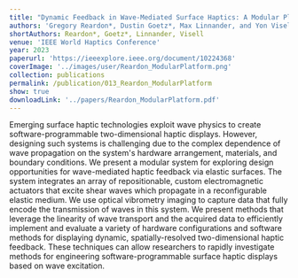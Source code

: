 ```yaml
---
title: "Dynamic Feedback in Wave-Mediated Surface Haptics: A Modular Platform"
authors: 'Gregory Reardon*, Dustin Goetz*, Max Linnander, and Yon Visell'
shortAuthors: Reardon*, Goetz*, Linnander, Visell
venue: 'IEEE World Haptics Conference'
year: 2023
paperurl: 'https://ieeexplore.ieee.org/document/10224368'
coverImage: '../images/user/Reardon_ModularPlatform.png'
collection: publications
permalink: /publication/013_Reardon_ModularPlatform
show: true
downloadLink: '../papers/Reardon_ModularPlatform.pdf'
---
```


Emerging surface haptic technologies exploit wave physics to create software-programmable two-dimensional haptic displays. However, designing such systems is challenging due to the complex dependence of wave propagation on the system's hardware arrangement, materials, and boundary conditions. We present a modular system for exploring design opportunities for wave-mediated haptic feedback via elastic surfaces. The system integrates an array of repositionable, custom electromagnetic actuators that excite shear waves which propagate in a reconfigurable elastic medium. We use optical vibrometry imaging to capture data that fully encode the transmission of waves in this system. We present methods that leverage the linearity of wave transport and the acquired data to efficiently implement and evaluate a variety of hardware configurations and software methods for displaying dynamic, spatially-resolved two-dimensional haptic feedback. These techniques can allow researchers to rapidly investigate methods for engineering software-programmable surface haptic displays based on wave excitation.
